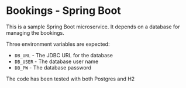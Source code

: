 # Bookings - Spring Boot

This is a sample Spring Boot microservice. It depends on a database for managing the bookings.

Three environment variables are expected:
 - `DB_URL` - The JDBC URL for the database
 - `DB_USER` - The database user name
 - `DB_PW` - The database password

The code has been tested with both Postgres and H2

